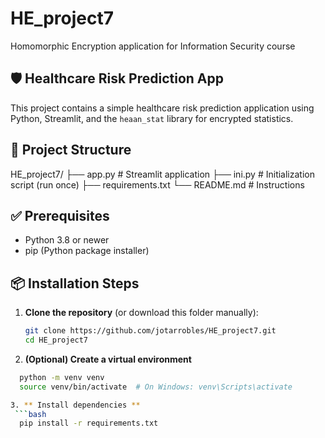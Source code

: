 # HE_project7
Homomorphic Encryption application for Information Security course

## 🛡️ Healthcare Risk Prediction App

This project contains a simple healthcare risk prediction application using Python, Streamlit, and the `heaan_stat` library for encrypted statistics.

## 📁 Project Structure
HE_project7/
├── app.py # Streamlit application
├── ini.py # Initialization script (run once)
├── requirements.txt
└── README.md # Instructions

## ✅ Prerequisites
- Python 3.8 or newer
- pip (Python package installer)

## 📦 Installation Steps

1. **Clone the repository** (or download this folder manually):
   ```bash
   git clone https://github.com/jotarrobles/HE_project7.git
   cd HE_project7

2. **(Optional) Create a virtual environment**
  ```bash
    python -m venv venv
    source venv/bin/activate  # On Windows: venv\Scripts\activate

3. ** Install dependencies **
   ```bash
    pip install -r requirements.txt




